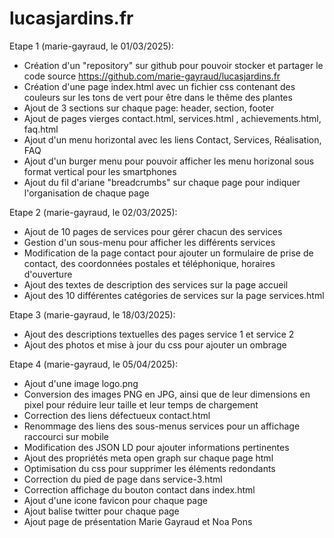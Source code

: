 # lucasjardins.fr
Etape 1 (marie-gayraud, le 01/03/2025): 
- Création d'un "repository" sur github pour pouvoir stocker et partager le code source
  https://github.com/marie-gayraud/lucasjardins.fr
- Création d'une page index.html avec un fichier css contenant des couleurs sur les tons de vert pour être dans le thême des plantes
- Ajout de 3 sections sur chaque page: header, section, footer
- Ajout de pages vierges contact.html, services.html , achievements.html, faq.html
- Ajout d'un menu horizontal avec les liens Contact, Services, Réalisation, FAQ
- Ajout d'un burger menu pour pouvoir afficher les menu horizonal sous format vertical pour les smartphones
- Ajout du fil d'ariane "breadcrumbs" sur chaque page pour indiquer l'organisation de chaque page
  
Etape 2 (marie-gayraud, le 02/03/2025):
- Ajout de 10 pages de services pour gérer chacun des services
- Gestion d'un sous-menu pour afficher les différents services
- Modification de la page contact pour ajouter un formulaire de prise de contact, des coordonnées postales et téléphonique, horaires d'ouverture
- Ajout des textes de description des services sur la page accueil
- Ajout des 10 différentes catégories de services sur la page services.html

Etape 3 (marie-gayraud, le 18/03/2025):
- Ajout des descriptions textuelles des pages service 1 et service 2
- Ajout des photos et mise à jour du css pour ajouter un ombrage 

Etape 4 (marie-gayraud, le 05/04/2025):
- Ajout d'une image logo.png
- Conversion des images PNG en JPG, ainsi que de leur dimensions en pixel pour réduire leur taille et leur temps de chargement
- Correction des liens défectueux contact.html
- Renommage des liens des sous-menus services pour un affichage raccourci sur mobile
- Modification des JSON LD pour ajouter informations pertinentes
- Ajout des propriétés meta open graph sur chaque page html
- Optimisation du css pour supprimer les éléments redondants
- Correction du pied de page dans service-3.html
- Correction affichage du bouton contact dans index.html
- Ajout d'une icone favicon pour chaque page
- Ajout balise twitter pour chaque page
- Ajout page de présentation Marie Gayraud et Noa Pons

